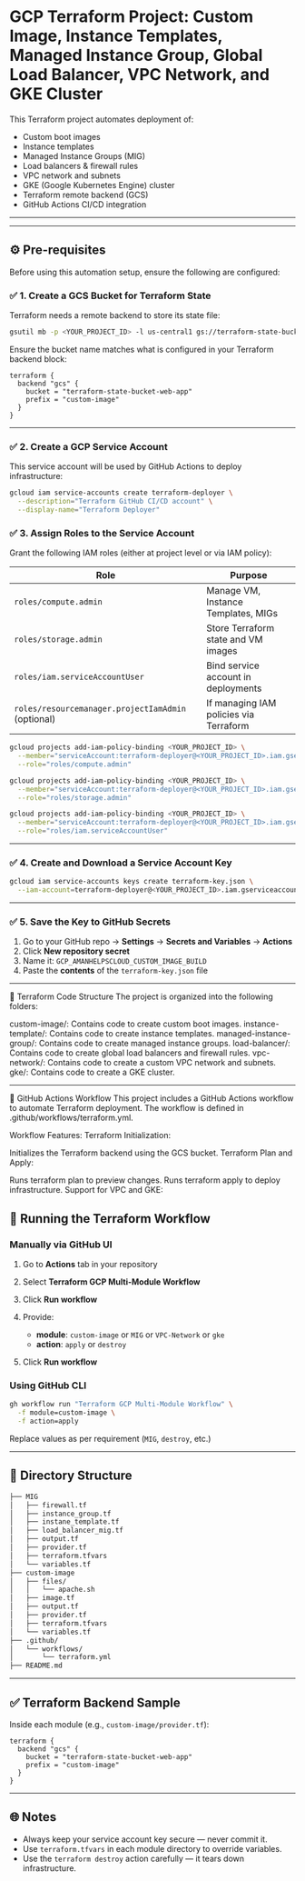 # GCP Terraform Project: Custom Image, Instance Templates, Managed Instance Group, Global Load Balancer, VPC Network, and GKE Cluster

This Terraform project automates deployment of:

- Custom boot images
- Instance templates
- Managed Instance Groups (MIG)
- Load balancers & firewall rules
- VPC network and subnets
- GKE (Google Kubernetes Engine) cluster
- Terraform remote backend (GCS)
- GitHub Actions CI/CD integration

---
---

## ⚙️ Pre-requisites

Before using this automation setup, ensure the following are configured:

### ✅ 1. Create a GCS Bucket for Terraform State

Terraform needs a remote backend to store its state file:

```bash
gsutil mb -p <YOUR_PROJECT_ID> -l us-central1 gs://terraform-state-bucket-web-app
````

Ensure the bucket name matches what is configured in your Terraform backend block:

```hcl
terraform {
  backend "gcs" {
    bucket = "terraform-state-bucket-web-app"
    prefix = "custom-image"
  }
}
```

---

### ✅ 2. Create a GCP Service Account

This service account will be used by GitHub Actions to deploy infrastructure:

```bash
gcloud iam service-accounts create terraform-deployer \
  --description="Terraform GitHub CI/CD account" \
  --display-name="Terraform Deployer"
```

### ✅ 3. Assign Roles to the Service Account

Grant the following IAM roles (either at project level or via IAM policy):

| Role                                               | Purpose                                |
| -------------------------------------------------- | -------------------------------------- |
| `roles/compute.admin`                              | Manage VM, Instance Templates, MIGs    |
| `roles/storage.admin`                              | Store Terraform state and VM images    |
| `roles/iam.serviceAccountUser`                     | Bind service account in deployments    |
| `roles/resourcemanager.projectIamAdmin` (optional) | If managing IAM policies via Terraform |

```bash
gcloud projects add-iam-policy-binding <YOUR_PROJECT_ID> \
  --member="serviceAccount:terraform-deployer@<YOUR_PROJECT_ID>.iam.gserviceaccount.com" \
  --role="roles/compute.admin"

gcloud projects add-iam-policy-binding <YOUR_PROJECT_ID> \
  --member="serviceAccount:terraform-deployer@<YOUR_PROJECT_ID>.iam.gserviceaccount.com" \
  --role="roles/storage.admin"

gcloud projects add-iam-policy-binding <YOUR_PROJECT_ID> \
  --member="serviceAccount:terraform-deployer@<YOUR_PROJECT_ID>.iam.gserviceaccount.com" \
  --role="roles/iam.serviceAccountUser"
```

---

### ✅ 4. Create and Download a Service Account Key

```bash
gcloud iam service-accounts keys create terraform-key.json \
  --iam-account=terraform-deployer@<YOUR_PROJECT_ID>.iam.gserviceaccount.com
```

---

### ✅ 5. Save the Key to GitHub Secrets

1. Go to your GitHub repo → **Settings** → **Secrets and Variables** → **Actions**
2. Click **New repository secret**
3. Name it: `GCP_AMANHELPSCLOUD_CUSTOM_IMAGE_BUILD`
4. Paste the **contents** of the `terraform-key.json` file

---

📂 Terraform Code Structure
The project is organized into the following folders:

custom-image/: Contains code to create custom boot images.
instance-template/: Contains code to create instance templates.
managed-instance-group/: Contains code to create managed instance groups.
load-balancer/: Contains code to create global load balancers and firewall rules.
vpc-network/: Contains code to create a custom VPC network and subnets.
gke/: Contains code to create a GKE cluster.

---

🚀 GitHub Actions Workflow
This project includes a GitHub Actions workflow to automate Terraform deployment. The workflow is defined in .github/workflows/terraform.yml.

Workflow Features:
Terraform Initialization:

Initializes the Terraform backend using the GCS bucket.
Terraform Plan and Apply:

Runs terraform plan to preview changes.
Runs terraform apply to deploy infrastructure.
Support for VPC and GKE:


## 🔁 Running the Terraform Workflow

### Manually via GitHub UI

1. Go to **Actions** tab in your repository
2. Select **Terraform GCP Multi-Module Workflow**
3. Click **Run workflow**
4. Provide:

   * **module**: `custom-image` or `MIG` or `VPC-Network` or `gke`
   * **action**: `apply` or `destroy`
5. Click **Run workflow**

### Using GitHub CLI

```bash
gh workflow run "Terraform GCP Multi-Module Workflow" \
  -f module=custom-image \
  -f action=apply
```

Replace values as per requirement (`MIG`, `destroy`, etc.)

---

## 📁 Directory Structure

```bash
├── MIG
│   ├── firewall.tf
│   ├── instance_group.tf
│   ├── instane_template.tf
│   ├── load_balancer_mig.tf
│   ├── output.tf
│   ├── provider.tf
│   ├── terraform.tfvars
│   └── variables.tf
├── custom-image
│   ├── files/
│   │   └── apache.sh
│   ├── image.tf
│   ├── output.tf
│   ├── provider.tf
│   ├── terraform.tfvars
│   └── variables.tf
├── .github/
│   └── workflows/
│       └── terraform.yml
├── README.md
```

---

## ✅ Terraform Backend Sample

Inside each module (e.g., `custom-image/provider.tf`):

```hcl
terraform {
  backend "gcs" {
    bucket = "terraform-state-bucket-web-app"
    prefix = "custom-image"
  }
}
```

---

## 🌐 Notes

* Always keep your service account key secure — never commit it.
* Use `terraform.tfvars` in each module directory to override variables.
* Use the `terraform destroy` action carefully — it tears down infrastructure.
